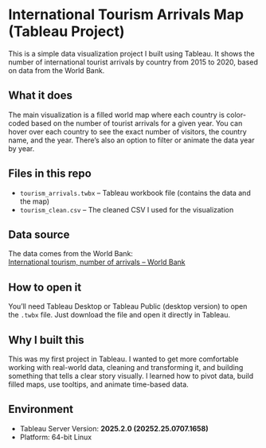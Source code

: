 # International Tourism Arrivals Map (Tableau Project)
This is a simple data visualization project I built using Tableau. It shows the number of international tourist arrivals by country from 2015 to 2020, based on data from the World Bank.
## What it does
The main visualization is a filled world map where each country is color-coded based on the number of tourist arrivals for a given year. You can hover over each country to see the exact number of visitors, the country name, and the year. There’s also an option to filter or animate the data year by year.
## Files in this repo
- `tourism_arrivals.twbx` – Tableau workbook file (contains the data and the map)
- `tourism_clean.csv` – The cleaned CSV I used for the visualization
## Data source
The data comes from the World Bank:  
[International tourism, number of arrivals – World Bank](https://data.worldbank.org/indicator/ST.INT.ARVL)
## How to open it
You’ll need Tableau Desktop or Tableau Public (desktop version) to open the `.twbx` file. Just download the file and open it directly in Tableau.
## Why I built this
This was my first project in Tableau. I wanted to get more comfortable working with real-world data, cleaning and transforming it, and building something that tells a clear story visually. I learned how to pivot data, build filled maps, use tooltips, and animate time-based data.
## Environment
- Tableau Server Version: **2025.2.0 (20252.25.0707.1658)**
- Platform: 64-bit Linux


